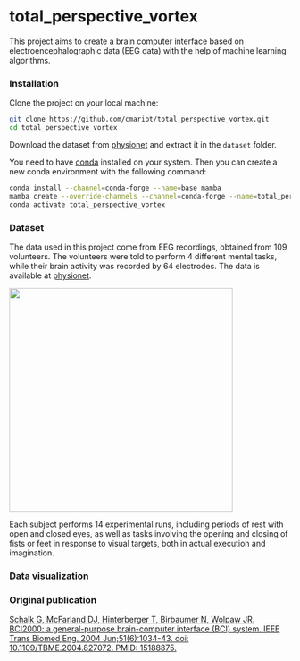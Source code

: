 # total_perspective_vortex
This project aims to create a brain computer interface based on electroencephalographic data (EEG data) with the help of machine learning algorithms.

### Installation

Clone the project on your local machine:

```bash
git clone https://github.com/cmariot/total_perspective_vortex.git
cd total_perspective_vortex
```

Download the dataset from [physionet](https://physionet.org/content/eegmmidb/1.0.0/) and extract it in the `dataset` folder.

You need to have [conda](https://docs.conda.io/en/latest/) installed on your system. Then you can create a new conda environment with the following command:

```bash
conda install --channel=conda-forge --name=base mamba
mamba create --override-channels --channel=conda-forge --name=total_perspective_vortex mne
conda activate total_perspective_vortex
```
### Dataset

The data used in this project come from EEG recordings, obtained from 109 volunteers. The volunteers were told to perform 4 different mental tasks, while their brain activity was recorded by 64 electrodes. The data is available at [physionet](https://physionet.org/content/eegmmidb/1.0.0/).

<div aligns="center">
    <img src="https://physionet.org/files/eegmmidb/1.0.0/64_channel_sharbrough.png" height=400px>
</div>

Each subject performs 14 experimental runs, including periods of rest with open and closed eyes, as well as tasks involving the opening and closing of fists or feet in response to visual targets, both in actual execution and imagination.


### Data visualization



<!-- Citation -->
### Original publication
<a href="http://www.ncbi.nlm.nih.gov/pubmed/15188875">
Schalk G, McFarland DJ, Hinterberger T, Birbaumer N, Wolpaw JR. BCI2000: a general-purpose brain-computer interface (BCI) system. IEEE Trans Biomed Eng. 2004 Jun;51(6):1034-43. doi: 10.1109/TBME.2004.827072. PMID: 15188875.
</a>